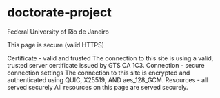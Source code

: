 # doctorate-project
Federal University of Rio de Janeiro 

This page is secure (valid HTTPS)

Certificate - valid and trusted 
The connection to this site is using a valid, trusted server certificate issued by GTS CA 1C3.
Connection - secure connection settings
The connection to this site is encrypted and authenticated using QUIC, X25519, AND aes_128_GCM.
Resources - all served securely
All resources on this page are served securely.
